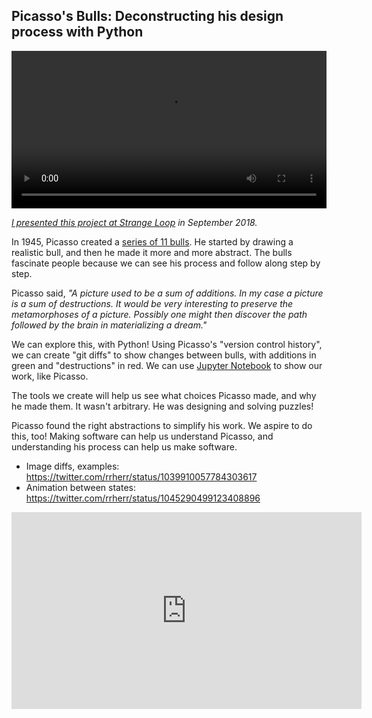 ## Picasso's Bulls: Deconstructing his design process with Python

<video autoplay controls loop preload width="100%">
    <source src="picasso-animation.m4v" type="video/mp4">
</video>

_[I presented this project at Strange Loop](https://www.youtube.com/watch?v=GYJ77F_8kq0) in September 2018._

In 1945, Picasso created a [series of 11 bulls](https://www.nortonsimon.org/art/search-the-collection/result?keyword=picasso+bull&earliest_year=1945&latest_year=1946). He started by drawing a realistic bull, and then he made it more and more abstract. The bulls fascinate people because we can see his process and follow along step by step.

Picasso said, _"A picture used to be a sum of additions. In my case a picture is a sum of destructions. It would be very interesting to preserve the metamorphoses of a picture. Possibly one might then discover the path followed by the brain in materializing a dream."_

We can explore this, with Python! Using Picasso's "version control history", we can create "git diffs" to show changes between bulls, with additions in green and "destructions" in red. We can use [Jupyter Notebook](https://gist.github.com/rrherr/011108f76daaede5b1e9076bf2d03da1) to show our work, like Picasso.

The tools we create will help us see what choices Picasso made, and why he made them. It wasn't arbitrary. He was designing and solving puzzles!

Picasso found the right abstractions to simplify his work. We aspire to do this, too! Making software can help us understand Picasso, and understanding his process can help us make software. 

- Image diffs, examples: https://twitter.com/rrherr/status/1039910057784303617
- Animation between states: https://twitter.com/rrherr/status/1045290499123408896

<div class="video-responsive"><iframe width="560" height="315" src="https://www.youtube.com/embed/GYJ77F_8kq0" frameborder="0" allow="accelerometer; autoplay; encrypted-media; gyroscope; picture-in-picture" allowfullscreen></iframe></div>
